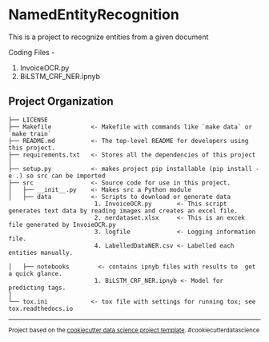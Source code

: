NamedEntityRecognition
==============================

This is a project to recognize entities from a given document

Coding Files -  
1. InvoiceOCR.py   
2. BiLSTM_CRF_NER.ipnyb  


Project Organization
------------

    ├── LICENSE
    ├── Makefile           <- Makefile with commands like `make data` or `make train`
    ├── README.md          <- The top-level README for developers using this project.
    ├── requirements.txt   <- Stores all the dependencies of this project
    │
    ├── setup.py           <- makes project pip installable (pip install -e .) so src can be imported
    ├── src                <- Source code for use in this project.
    │   ├── __init__.py    <- Makes src a Python module
    │   ├── data           <- Scripts to download or generate data  
                            1. InvoiceOCR.py       <- This script generates text data by reading images and creates an excel file.  
                            2. nerdataset.xlsx     <- This is an excek file generated by InvoieOCR.py  
                            3. logfile             <- Logging information file.  
                            4. LabelledDataNER.csv <- Labelled each entities manually.  
     
    │   ├── notebooks        <- contains ipnyb files with results to  get a quick glance.   
                            1. BiLSTM_CRF_NER.ipnyb <- Model for predicting tags.  
    │
    └── tox.ini            <- tox file with settings for running tox; see tox.readthedocs.io


--------

<p><small>Project based on the <a target="_blank" href="https://drivendata.github.io/cookiecutter-data-science/">cookiecutter data science project template</a>. #cookiecutterdatascience</small></p>
